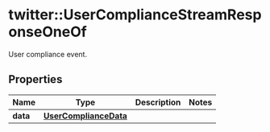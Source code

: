 # twitter::UserComplianceStreamResponseOneOf

User compliance event.

## Properties
Name | Type | Description | Notes
------------ | ------------- | ------------- | -------------
**data** | [**UserComplianceData**](UserComplianceData.md) |  | 


